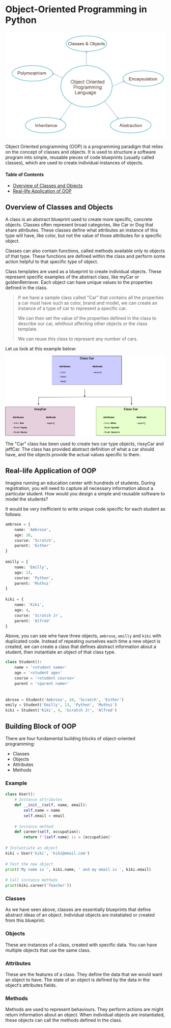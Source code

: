 # Object-Oriented Programming in Python

![OOP](images/oop/oop.png)

Object Oriented programming (OOP) is a programming paradigm that relies on the concept of classes and objects. It is used to structure a software program into simple, reusable pieces of code blueprints (usually called classes), which are used to create individual instances of objects.

#### Table of Contents

- [Overview of Classes and Objects](#overview-of-classes-and-objects)
- [Real-life Application of OOP](#real-life-application-of-oop)


## Overview of Classes and Objects

A class is an abstract blueprint used to create more specific, concrete objects. Classes often represent broad categories, like Car or Dog that share attributes. These classes define what attributes an instance of this type will have, like color, but not the value of those attributes for a specific object.

Classes can also contain functions, called methods available only to objects of that type. These functions are defined within the class and perform some action helpful to that specific type of object. 

Class templates are used as a blueprint to create individual objects. These represent specific examples of the abstract class, like myCar or goldenRetriever. Each object can have unique values to the properties defined in the class.

> If we have a sample class called "Car" that contains all the properties a car must have such as color, brand and model, we can create an instance of a type of car to represent a specific car.
>
> We can then set the value of the properties defined in the class to describe our car, whithout affecting other objects or the class template.
> 
> We can reuse this class to represent any number of cars.

Let us look at this example below:

![Class](images/oop/Class.png)


The "Car" class has been used to create two car type objects, rissyCar and jeffCar. The class has provided abstract definition of what a car should have, and the objects provide the actual values specific to them.


## Real-life Application of OOP

Imagine running an education center with hundreds of students. During registration, you will need to capture all necessary information about a particular student. How would you design a simple and reusable software to model the students? 

It would be very inefficient to write unique code specific for each student as follows:

```python
ambrose = {
    name: 'Ambrose',
    age: 10,
    course: 'Scratch',
    parent: 'Esther'
}

emilly = {
    name: 'Emilly',
    age: 13,
    course: 'Python',
    parent: 'Muthui'
}

kiki = {
    name: 'Kiki',
    age: 4,
    course: 'Scratch Jr',
    parent: 'Alfred'
}
```

Above, you can see whe have three objects, `ambrose`, `emilly` and `kiki` with duplicated code. Instead of repeating ourselves each time a new object is created, we can create a class that defines abstract information about a student, then instantiate an object of that class type.

```python
class Student():
    name = '<student name>'
    age = '<student age>'
    course = '<student course>'
    parent = '<parent name>'


abrose = Student('Ambrose', 10, 'Scratch', 'Esther')
emily = Student('Emilly', 13, 'Python', 'Muthui')
kiki = Student('Kiki', 4, 'Scratch Jr', 'Alfred')
```

## Building Block of OOP

There are four fundamental building blocks of object-oriented programming:

- Classes
- Objects
- Attributes
- Methods

### Example

```python
class User():
    # Instance attributes
    def __init__(self, name, email):
        self.name = name
        self.email = email
    
    # Instance method
    def career(self, occupation):
        return f'{self.name} is a {occupation}'

# Instantiate an object
kiki = User('kiki', 'kiki@email.com')

# Test the new object
print('My name is ', kiki.name, ' and my email is ', kiki.email)

# Call instance methods
print(kiki.career('Teacher'))
```

### Classes

As we have seen above, classes are essentially blueprints that define abstract ideas of an object. Individual objects are instatiated or created from this blueprint. 

### Objects

These are instances of a class, created with specific data. You can have multiple objects that use the same class.

### Attributes

These are the features of a class. They define the data that we would want an object to have. The state of an object is defined by the data in the object’s attributes fields.

### Methods

Methods are used to represent behaviours. They perform actions are might return information about an object. When individual objects are instantiated, these objects can call the methods defined in the class.

